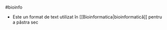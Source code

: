 #bioinfo 
- Este un format de text utilizat în [[Bioinformatica|bioinformatică]] pentru a păstra sec